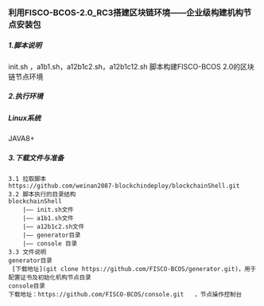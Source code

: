 ### 利用FISCO-BCOS-2.0_RC3搭建区块链环境——企业级构建机构节点安装包

##### 1.脚本说明
init.sh ，a1b1.sh，a12b1c2.sh，a12b1c12.sh 脚本构建FISCO-BCOS 2.0的区块链节点环境
##### 2.执行环境
##### Linux系统
JAVA8+
##### 3.下载文件与准备
    3.1 拉取脚本
    https://github.com/weinan2087-blockchindeploy/blockchainShell.git
    3.2 脚本执行的目录结构
    blockchainShell
        |—— init.sh文件
        |—— a1b1.sh文件
        |—— a12b1c2.sh文件
        |—— generator目录
        |—— console 目录
    3.3 文件说明
    generator目录
     [下载地址](git clone https://github.com/FISCO-BCOS/generator.git)，用于配置证书及初始化机构节点目录
    console目录
    下载地址：https://github.com/FISCO-BCOS/console.git   ，节点操作控制台

